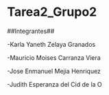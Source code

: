 # Tarea2_Grupo2


##Integrantes##

-Karla Yaneth Zelaya Granados

-Mauricio Moises Carranza Viera

-Jose Enmanuel Mejia Henriquez

-Judith Esperanza del Cid de la O
